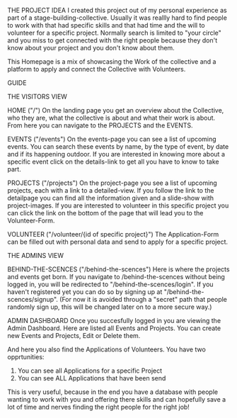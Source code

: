 THE PROJECT IDEA
I created this project out of my personal experience as part of a stage-building-collective. 
Usually it was reallly hard to find people to work with that had specific skills and that had time and the will to volunteer 
for a specific project.
Normally search is limited to "your circle" and you miss to get connected with the right people 
because they don't know about your project and you don't know about them.

This Homepage is a mix of showcasing the Work of the collective and a platform to apply and connect the Collective with Volunteers.


GUIDE

THE VISITORS VIEW

HOME ("/")
On the landing page you get an overview about the Collective, who they are, what the collective is about and what their work is about. 
From here you can navigate to the PROJECTS and the EVENTS.

EVENTS ("/events")
On the events-page you can see a list of upcoming events. 
You can search these events by name, by the type of event, by date and if its happening outdoor.
If you are interested in knowing more about a specific event click on the details-link to get all you have to know to take part. 

PROJECTS ("/projects")
On the project-page you see a list of upcoming projects, each with a link to a detailed-view. If you follow the link to the detailpage 
you can find all the information given and a slide-show with project-images. If you are interested to volunteer in this specific project 
you can click the link on the bottom of the page that will lead you to the Volunteer-Form.

VOLUNTEER ("/volunteer/{id of specific project}")
The Application-Form can be filled out with personal data and send to apply for a specific project.



THE ADMINS VIEW

BEHIND-THE-SCENCES ("/behind-the-scences")
Here is where the projects and events get born. If you navigate to /behind-the-scences without being logged in,
you will be redirected to "/behind-the-scences/login". If you haven't registered yet you can do so by signing up at "/behind-the-scences/signup".
(For now it is avoided through a "secret" path that people randomly sign up, this will be changed later on to a more secure way.)

ADMIN DASHBOARD
Once you succesfully logged in you are viewing the Admin Dashboard. 
Here are listed all Events and Projects. You can create new Events and Projects, Edit or Delete them.

And here you also find the Applications of Volunteers.
You have two opprtunities:
1. You can see all Applications for a specific Project
2. You can see ALL Applications that have been send

This is very useful, because in the end you have a database with people wanting to work with you and offering there skills and 
can hopefully save a lot of time and nerves finding the right people for the right job!

